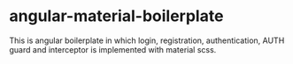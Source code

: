 # angular-material-boilerplate
This is angular boilerplate in which login, registration, authentication, AUTH guard and interceptor is implemented with material scss.

